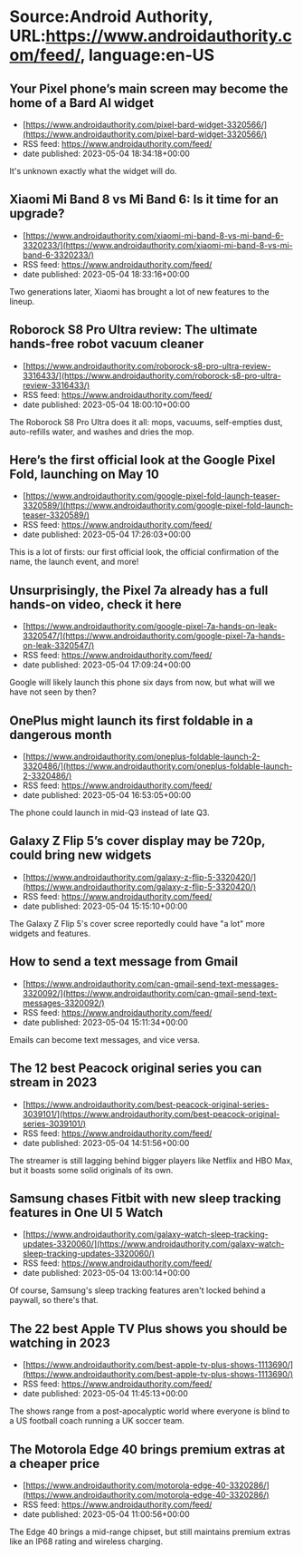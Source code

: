 # Source:Android Authority, URL:https://www.androidauthority.com/feed/, language:en-US

## Your Pixel phone’s main screen may become the home of a Bard AI widget
 - [https://www.androidauthority.com/pixel-bard-widget-3320566/](https://www.androidauthority.com/pixel-bard-widget-3320566/)
 - RSS feed: https://www.androidauthority.com/feed/
 - date published: 2023-05-04 18:34:18+00:00

It's unknown exactly what the widget will do.

## Xiaomi Mi Band 8 vs Mi Band 6: Is it time for an upgrade?
 - [https://www.androidauthority.com/xiaomi-mi-band-8-vs-mi-band-6-3320233/](https://www.androidauthority.com/xiaomi-mi-band-8-vs-mi-band-6-3320233/)
 - RSS feed: https://www.androidauthority.com/feed/
 - date published: 2023-05-04 18:33:16+00:00

Two generations later, Xiaomi has brought a lot of new features to the lineup.

## Roborock S8 Pro Ultra review: The ultimate hands-free robot vacuum cleaner
 - [https://www.androidauthority.com/roborock-s8-pro-ultra-review-3316433/](https://www.androidauthority.com/roborock-s8-pro-ultra-review-3316433/)
 - RSS feed: https://www.androidauthority.com/feed/
 - date published: 2023-05-04 18:00:10+00:00

The Roborock S8 Pro Ultra does it all: mops, vacuums, self-empties dust, auto-refills water, and washes and dries the mop.

## Here’s the first official look at the Google Pixel Fold, launching on May 10
 - [https://www.androidauthority.com/google-pixel-fold-launch-teaser-3320589/](https://www.androidauthority.com/google-pixel-fold-launch-teaser-3320589/)
 - RSS feed: https://www.androidauthority.com/feed/
 - date published: 2023-05-04 17:26:03+00:00

This is a lot of firsts: our first official look, the official confirmation of the name, the launch event, and more!

## Unsurprisingly, the Pixel 7a already has a full hands-on video, check it here
 - [https://www.androidauthority.com/google-pixel-7a-hands-on-leak-3320547/](https://www.androidauthority.com/google-pixel-7a-hands-on-leak-3320547/)
 - RSS feed: https://www.androidauthority.com/feed/
 - date published: 2023-05-04 17:09:24+00:00

Google will likely launch this phone six days from now, but what will we have not seen by then?

## OnePlus might launch its first foldable in a dangerous month
 - [https://www.androidauthority.com/oneplus-foldable-launch-2-3320486/](https://www.androidauthority.com/oneplus-foldable-launch-2-3320486/)
 - RSS feed: https://www.androidauthority.com/feed/
 - date published: 2023-05-04 16:53:05+00:00

The phone could launch in mid-Q3 instead of late Q3.

## Galaxy Z Flip 5’s cover display may be 720p, could bring new widgets
 - [https://www.androidauthority.com/galaxy-z-flip-5-3320420/](https://www.androidauthority.com/galaxy-z-flip-5-3320420/)
 - RSS feed: https://www.androidauthority.com/feed/
 - date published: 2023-05-04 15:15:10+00:00

The Galaxy Z Flip 5's cover scree reportedly could have "a lot" more widgets and features.

## How to send a text message from Gmail
 - [https://www.androidauthority.com/can-gmail-send-text-messages-3320092/](https://www.androidauthority.com/can-gmail-send-text-messages-3320092/)
 - RSS feed: https://www.androidauthority.com/feed/
 - date published: 2023-05-04 15:11:34+00:00

Emails can become text messages, and vice versa.

## The 12 best Peacock original series you can stream in 2023
 - [https://www.androidauthority.com/best-peacock-original-series-3039101/](https://www.androidauthority.com/best-peacock-original-series-3039101/)
 - RSS feed: https://www.androidauthority.com/feed/
 - date published: 2023-05-04 14:51:56+00:00

The streamer is still lagging behind bigger players like Netflix and HBO Max, but it boasts some solid originals of its own.

## Samsung chases Fitbit with new sleep tracking features in One UI 5 Watch
 - [https://www.androidauthority.com/galaxy-watch-sleep-tracking-updates-3320060/](https://www.androidauthority.com/galaxy-watch-sleep-tracking-updates-3320060/)
 - RSS feed: https://www.androidauthority.com/feed/
 - date published: 2023-05-04 13:00:14+00:00

Of course, Samsung's sleep tracking features aren't locked behind a paywall, so there's that.

## The 22 best Apple TV Plus shows you should be watching in 2023
 - [https://www.androidauthority.com/best-apple-tv-plus-shows-1113690/](https://www.androidauthority.com/best-apple-tv-plus-shows-1113690/)
 - RSS feed: https://www.androidauthority.com/feed/
 - date published: 2023-05-04 11:45:13+00:00

The shows range from a post-apocalyptic world where everyone is blind to a US football coach running a UK soccer team.

## The Motorola Edge 40 brings premium extras at a cheaper price
 - [https://www.androidauthority.com/motorola-edge-40-3320286/](https://www.androidauthority.com/motorola-edge-40-3320286/)
 - RSS feed: https://www.androidauthority.com/feed/
 - date published: 2023-05-04 11:00:56+00:00

The Edge 40 brings a mid-range chipset, but still maintains premium extras like an IP68 rating and wireless charging.

